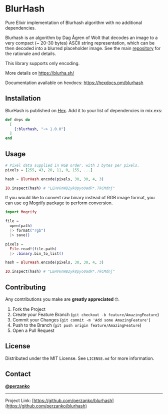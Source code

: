 # BlurHash

Pure Elixir implementation of Blurhash algorithm with no additional dependencies.

Blurhash is an algorithm by Dag Ågren of Wolt that decodes an image to a very compact (~ 20-30 bytes) ASCII string representation, which can be then decoded into a blurred placeholder image. See the main [repository](https://github.com/woltapp/blurhash) for the rationale and details.

This library supports only encoding.

More details on https://blurha.sh/

Documentation available on hexdocs: https://hexdocs.pm/blurhash

## Installation

BlurHash is published on [Hex](https://hexdocs.pm/blurhash). Add it to your list of dependencies in mix.exs:

```elixir
def deps do
  [
    {:blurhash, "~> 1.0.0"}
  ]
end
```

## Usage

```elixir
# Pixel data supplied in RGB order, with 3 bytes per pixels.
pixels = [255, 43, 20, 11, 0, 155, ...]

hash = BlurHash.encode(pixels, 30, 30, 4, 3)

IO.inspect(hash) # "LEHV6nWB2yk8pyo0adR*.7kCMdnj"
```

If you would like to convert raw binary instead of RGB image format, you can use eg [Mogrify](https://github.com/route/mogrify) package to perform conversion.

```elixir
import Mogrify

file =
  open(path)
  |> format("rgb")
  |> save()

pixels =
  File.read!(file.path)
  |> :binary.bin_to_list()

hash = BlurHash.encode(pixels, 30, 30, 4, 3)

IO.inspect(hash) # "LEHV6nWB2yk8pyo0adR*.7kCMdnj"
```

<!-- CONTRIBUTING -->
## Contributing

Any contributions you make are **greatly appreciated** 🤓.

1. Fork the Project
2. Create your Feature Branch (`git checkout -b feature/AmazingFeature`)
3. Commit your Changes (`git commit -m 'Add some AmazingFeature'`)
4. Push to the Branch (`git push origin feature/AmazingFeature`)
5. Open a Pull Request

<!-- LICENSE -->
## License

Distributed under the MIT License. See `LICENSE.md` for more information.

## Contact

[**@perzanko**](mailto:perzankowski.kacper@gmail.com)

---

Project Link: [https://github.com/perzanko/blurhash](https://github.com/perzanko/blurhash)

